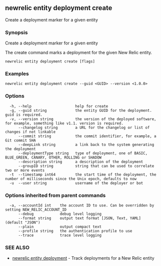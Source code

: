 ## newrelic entity deployment create

Create a deployment marker for a given entity

### Synopsis

Create a deployment marker for a given entity

The create command marks a deployment for the given New Relic entity.


```
newrelic entity deployment create [flags]
```

### Examples

```
newrelic entity deployment create --guid <GUID> --version <1.0.0>
```

### Options

```
  -h, --help                    help for create
  -g, --guid string             the entity GUID for the deployment. guid is required.
  -v, --version string          the version of the deployed software, for example, something like v1.1. version is required.
      --changelog string        a URL for the changelog or list of changes if not linkable
      --commit string           the commit identifier, for example, a Git commit SHA
      --deepLink string         a link back to the system generating the deployment
      --deploymentType string   type of deployment, one of BASIC, BLUE_GREEN, CANARY, OTHER, ROLLING or SHADOW
      --description string      a description of the deployment
      --groupID string          string that can be used to correlate two or more events
  -t  --timestamp int64         the start time of the deployment, the number of milliseconds since the Unix epoch, defaults to now       
  -u  --user string             username of the deployer or bot
```

### Options inherited from parent commands

```
  -a, --accountId int    the account ID to use. Can be overridden by setting NEW_RELIC_ACCOUNT_ID
      --debug            debug level logging
      --format string    output text format [JSON, Text, YAML] (default "JSON")
      --plain            output compact text
      --profile string   the authentication profile to use
      --trace            trace level logging
```

### SEE ALSO

* [newrelic entity deployment](newrelic_entity_deployment.md) - Track deployments for a New Relic entity 
